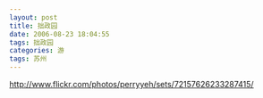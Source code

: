 ```yaml
---
layout: post
title: 拙政园 
date: 2006-08-23 18:04:55
tags: 拙政园
categories: 游
tags: 苏州
---
```


<http://www.flickr.com/photos/perryyeh/sets/72157626233287415/>